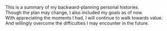 This is a summary of my backward-planning personal histories. <br/>
Though the plan may change, I also included my goals as of now.<br/>
With appreciating the moments I had, I will continue to walk towards value.<br/>
And willingly overcome the difficulties I may encounter in the future. 




